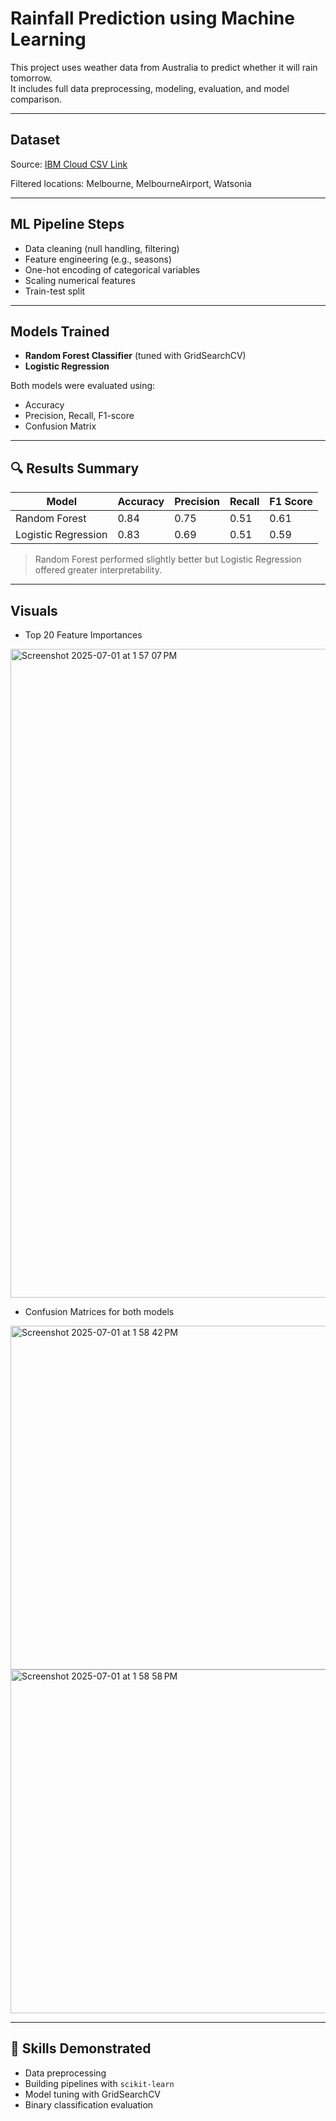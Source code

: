 # Rainfall Prediction using Machine Learning

This project uses weather data from Australia to predict whether it will rain tomorrow.  
It includes full data preprocessing, modeling, evaluation, and model comparison.

---

## Dataset
Source: [IBM Cloud CSV Link](https://cf-courses-data.s3.us.cloud-object-storage.appdomain.cloud/_0eYOqji3unP1tDNKWZMjg/weatherAUS-2.csv)

Filtered locations: Melbourne, MelbourneAirport, Watsonia

---

## ML Pipeline Steps

- Data cleaning (null handling, filtering)
- Feature engineering (e.g., seasons)
- One-hot encoding of categorical variables
- Scaling numerical features
- Train-test split

---

## Models Trained

- **Random Forest Classifier** (tuned with GridSearchCV)
- **Logistic Regression**

Both models were evaluated using:
- Accuracy
- Precision, Recall, F1-score
- Confusion Matrix

---

## 🔍 Results Summary

| Model              | Accuracy | Precision | Recall | F1 Score |
|--------------------|----------|-----------|--------|----------|
| Random Forest      | 0.84     | 0.75      | 0.51   | 0.61     |
| Logistic Regression| 0.83     | 0.69      | 0.51   | 0.59     |

> Random Forest performed slightly better but Logistic Regression offered greater interpretability.

---

## Visuals

- Top 20 Feature Importances
<img width="1038" alt="Screenshot 2025-07-01 at 1 57 07 PM" src="https://github.com/user-attachments/assets/47450de1-630a-480a-ab47-da18c8baa856" />

- Confusion Matrices for both models

<img width="550" alt="Screenshot 2025-07-01 at 1 58 42 PM" src="https://github.com/user-attachments/assets/8e496760-1d47-4153-bae8-530762c5b283" />
<img width="550" alt="Screenshot 2025-07-01 at 1 58 58 PM" src="https://github.com/user-attachments/assets/2b687921-3f95-4f1c-8f70-44e9dc18603e" />

---


## 🧠 Skills Demonstrated

- Data preprocessing
- Building pipelines with `scikit-learn`
- Model tuning with GridSearchCV
- Binary classification evaluation
